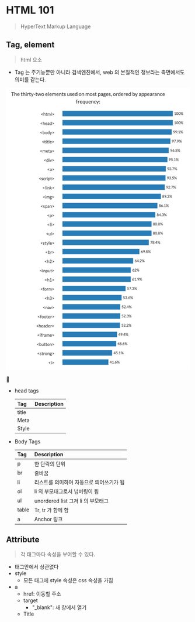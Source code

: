# HTML 101

> HyperText Markup Language



## Tag, element 

> html 요소

- Tag 는 주기능뿐만 아니라 검색엔진에서, web 의 본질적인 정보라는 측면에서도 의미를 같는다.

![](../images/taglist.png)



- head tags

  | Tag   | Description |
  | ----- | ----------- |
  | title |             |
  | Meta  |             |
  | Style |             |

  

- Body Tags

  | Tag   | Description                              |
  | ----- | ---------------------------------------- |
  | p     | 한 단락의 단위                           |
  | br    | 줄바꿈                                   |
  | li    | 리스트를 의미하며 자동으로 띄어쓰기가 됨 |
  | ol    | li 의 부모태그로서 넘버링이 됨           |
  | ul    | unordered list 그저 li 의 부모태그       |
  | table | Tr, tr 가 함께 함                        |
  | a     | Anchor 링크                              |

  

## Attribute

> 각 태그마다 속성을 부여할 수 있다.

- 태그안에서 상관없다
- style
  - 모든 태그에 style 속성은 css 속성을 가짐
- a
  - href: 이동할 주소
  - target
    - "_blank": 새 창에서 열기
  - Title
